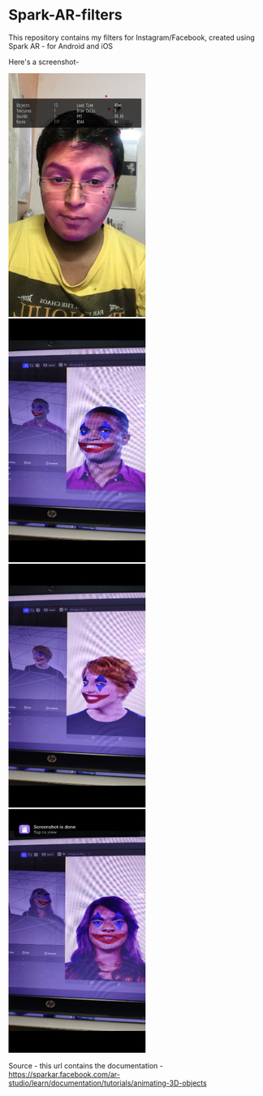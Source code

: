 # Spark-AR-filters
This repository contains my filters for Instagram/Facebook, created using Spark AR - for Android and iOS

Here's a screenshot-

<img src="https://raw.githubusercontent.com/namankhurpia/Spark-AR-filters/master/imgs/face_filter_img.jpeg" height="480" width="270">

<img src="https://raw.githubusercontent.com/namankhurpia/Spark-AR-filters/master/imgs/img1.jpeg" height="480" width="270">
<img src="https://raw.githubusercontent.com/namankhurpia/Spark-AR-filters/master/imgs/img2.jpeg" height="480" width="270">
<img src="https://raw.githubusercontent.com/namankhurpia/Spark-AR-filters/master/imgs/img3.jpeg" height="480" width="270">





Source - this url contains the documentation - 
https://sparkar.facebook.com/ar-studio/learn/documentation/tutorials/animating-3D-objects

